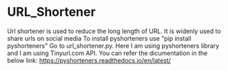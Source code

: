 # URL_Shortener


Url shortener is used to reduce the long length of URL. It is widenly used  to share urls on social media 
To install pyshorteners use "pip install pyshorteners"
Go to url_shortener.py. Here I am using pyshorteners library and I am using Tinyurl.com API.
You can refer the dicumentation in the below link:
https://pyshorteners.readthedocs.io/en/latest/
